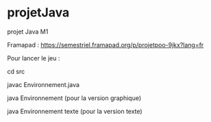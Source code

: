 # projetJava
projet Java M1

Framapad : https://semestriel.framapad.org/p/projetpoo-9jkx?lang=fr

Pour lancer le jeu :

cd src

javac Environnement.java

java Environnement (pour la version graphique)

java Environnement texte (pour la version texte)


